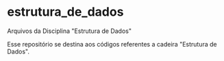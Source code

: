 # estrutura_de_dados
Arquivos da Disciplina "Estrutura de Dados"

Esse repositório se destina aos códigos referentes a cadeira "Estrutura de Dados".
